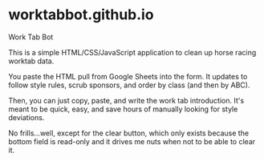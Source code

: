 # worktabbot.github.io

Work Tab Bot

This is a simple HTML/CSS/JavaScript application to clean up horse racing worktab data.

You paste the HTML pull from Google Sheets into the form. It updates to follow style rules, scrub sponsors, and order by class (and then by ABC).

Then, you can just copy, paste, and write the work tab introduction. It's meant to be quick, easy, and save hours of manually looking for style deviations.

No frills...well, except for the clear button, which only exists because the bottom field is read-only and it drives me nuts when not to be able to clear it.
